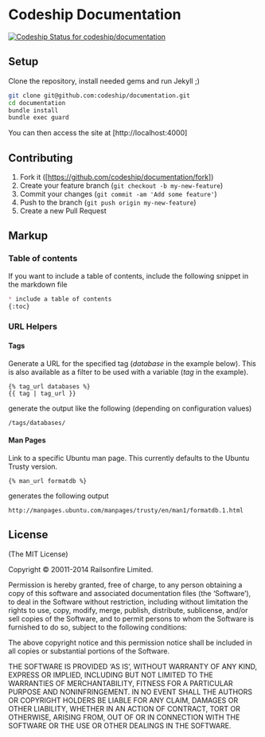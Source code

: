 # Codeship Documentation

[ ![Codeship Status for codeship/documentation](https://codeship.io/projects/59a737f0-1648-0132-c4e7-72c6c37b1f6e/status)](https://codeship.io/projects/33837)

## Setup

Clone the repository, install needed gems and run Jekyll ;)

```bash
git clone git@github.com:codeship/documentation.git
cd documentation
bundle install
bundle exec guard
```

You can then access the site at [http://localhost:4000]

## Contributing

1. Fork it ([https://github.com/codeship/documentation/fork])
1. Create your feature branch (```git checkout -b my-new-feature```)
1. Commit your changes (```git commit -am 'Add some feature'```)
1. Push to the branch (```git push origin my-new-feature```)
1. Create a new Pull Request

## Markup

### Table of contents

If you want to include a table of contents, include the following snippet in the markdown file

```md
* include a table of contents
{:toc}
```

### URL Helpers
#### Tags

Generate a URL for the specified tag (_database_ in the example below). This is also available as a filter to be used with a variable (_tag_ in the example).

```
{% tag_url databases %}
{{ tag | tag_url }}
```

generate the output like the following (depending on configuration values)

```
/tags/databases/
```

#### Man Pages

Link to a specific Ubuntu man page. This currently defaults to the Ubuntu Trusty version.

```
{% man_url formatdb %}
```

generates the following output

```
http://manpages.ubuntu.com/manpages/trusty/en/man1/formatdb.1.html
```

## License

(The MIT License)

Copyright © 20011-2014 Railsonfire Limited.

Permission is hereby granted, free of charge, to any person obtaining a copy of this software and associated documentation files (the ‘Software’), to deal in the Software without restriction, including without limitation the rights to use, copy, modify, merge, publish, distribute, sublicense, and/or sell copies of the Software, and to permit persons to whom the Software is furnished to do so, subject to the following conditions:

The above copyright notice and this permission notice shall be included in all copies or substantial portions of the Software.

THE SOFTWARE IS PROVIDED ‘AS IS’, WITHOUT WARRANTY OF ANY KIND, EXPRESS OR IMPLIED, INCLUDING BUT NOT LIMITED TO THE WARRANTIES OF MERCHANTABILITY, FITNESS FOR A PARTICULAR PURPOSE AND NONINFRINGEMENT. IN NO EVENT SHALL THE AUTHORS OR COPYRIGHT HOLDERS BE LIABLE FOR ANY CLAIM, DAMAGES OR OTHER LIABILITY, WHETHER IN AN ACTION OF CONTRACT, TORT OR OTHERWISE, ARISING FROM, OUT OF OR IN CONNECTION WITH THE SOFTWARE OR THE USE OR OTHER DEALINGS IN THE SOFTWARE.
